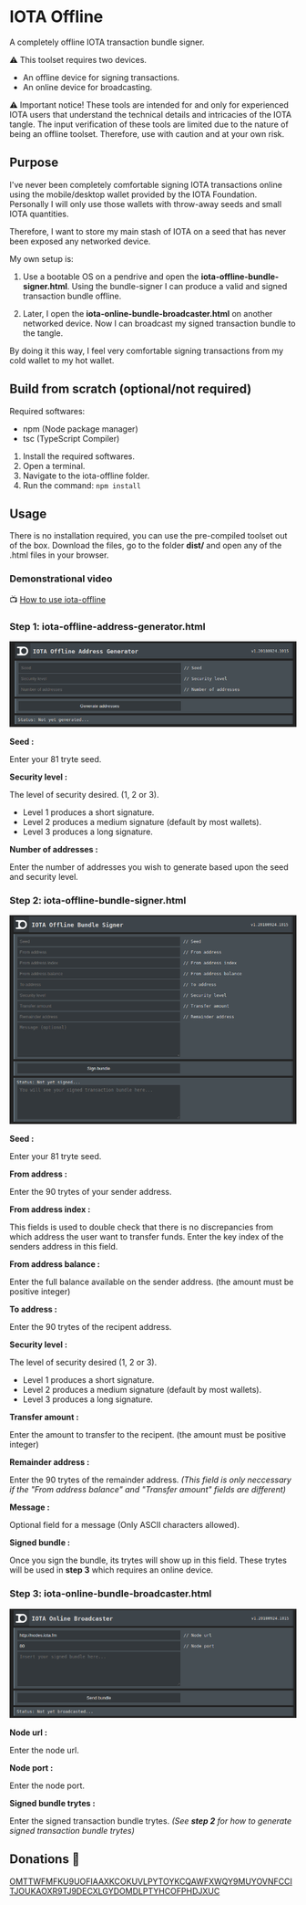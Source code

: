 # IOTA Offline
A completely offline IOTA transaction bundle signer.

:warning: This toolset requires two devices.
* An offline device for signing transactions.
* An online device for broadcasting.

:warning: Important notice! These tools are intended for and only for experienced IOTA users that understand the technical details and intricacies of the IOTA tangle. The input verification of these tools are limited due to the nature of being an offline toolset. Therefore, use with caution and at your own risk.

## Purpose

I've never been completely comfortable signing IOTA transactions online using the mobile/desktop wallet provided by the IOTA Foundation. Personally I will only use those wallets with throw-away seeds and small IOTA quantities.

Therefore, I want to store my main stash of IOTA on a seed that has never been exposed any networked device.

My own setup is:
1. Use a bootable OS on a pendrive and open the **iota-offline-bundle-signer.html**.
Using the bundle-signer I can produce a valid and signed transaction bundle offline.

2. Later, I open the **iota-online-bundle-broadcaster.html** on another networked device.
Now I can broadcast my signed transaction bundle to the tangle.

By doing it this way, I feel very comfortable signing transactions from my cold wallet to my hot wallet.

## Build from scratch (optional/not required)

Required softwares:
* npm (Node package manager)
* tsc (TypeScript Compiler)

1. Install the required softwares.
2. Open a terminal.
3. Navigate to the iota-offline folder.
4. Run the command: `npm install`

## Usage

There is no installation required, you can use the pre-compiled toolset out of the box.
Download the files, go to the folder **dist/** and open any of the .html files in your browser.

### Demonstrational video

:tv: [How to use iota-offline](https://www.youtube.com/watch?v=hKLVcqpdBLc)

### Step 1: iota-offline-address-generator.html ###

![address-generator.png](https://github.com/ixuz/iota-offline/blob/master/screenshots/address-generator.png)

**Seed :**

Enter your 81 tryte seed.

**Security level :**

The level of security desired. (1, 2 or 3).
* Level 1 produces a short signature.
* Level 2 produces a medium signature (default by most wallets).
* Level 3 produces a long signature.

**Number of addresses :**

Enter the number of addresses you wish to generate based upon the seed and security level.

### Step 2: iota-offline-bundle-signer.html ###

![bundle-signer.png](https://github.com/ixuz/iota-offline/blob/master/screenshots/bundle-signer.png)

**Seed :**

Enter your 81 tryte seed.

**From address :**

Enter the 90 trytes of your sender address.

**From address index :**

This fields is used to double check that there is no discrepancies from which address the user want to transfer funds.
Enter the key index of the senders address in this field.

**From address balance :**

Enter the full balance available on the sender address. (the amount must be positive integer)

**To address :**

Enter the 90 trytes of the recipent address.

**Security level :**

The level of security desired (1, 2 or 3).
* Level 1 produces a short signature.
* Level 2 produces a medium signature (default by most wallets).
* Level 3 produces a long signature.

**Transfer amount :**

Enter the amount to transfer to the recipent. (the amount must be positive integer)

**Remainder address :**

Enter the 90 trytes of the remainder address.
*(This field is only neccessary if the "From address balance" and "Transfer amount" fields are different)*

**Message :**

Optional field for a message (Only ASCII characters allowed).

**Signed bundle :**

Once you sign the bundle, its trytes will show up in this field.
These trytes will be used in **step 3** which requires an online device.

### Step 3: iota-online-bundle-broadcaster.html ###

![bundle-broadcaster.png](https://github.com/ixuz/iota-offline/blob/master/screenshots/bundle-broadcaster.png)

**Node url :**

Enter the node url.

**Node port :**

Enter the node port.

**Signed bundle trytes :**

Enter the signed transaction bundle trytes.
*(See **step 2** for how to generate signed transaction bundle trytes)*

## Donations :gift:

[OMTTWFMFKU9UOFIAAXKCOKUVLPYTOYKCQAWFXWQY9MUYOVNFCCITJOUKAOXR9TJ9DECXLGYDOMDLPTYHCOFPHDJXUC](https://thetangle.org/address/OMTTWFMFKU9UOFIAAXKCOKUVLPYTOYKCQAWFXWQY9MUYOVNFCCITJOUKAOXR9TJ9DECXLGYDOMDLPTYHCOFPHDJXUC)
